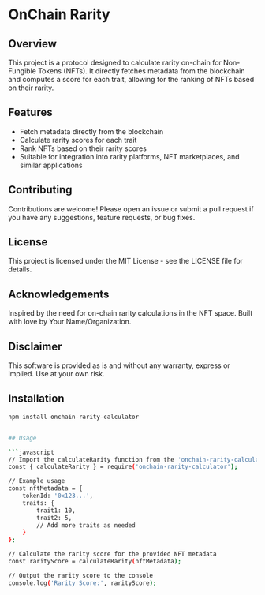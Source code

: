 # OnChain Rarity 

## Overview
This project is a protocol designed to calculate rarity on-chain for Non-Fungible Tokens (NFTs). It directly fetches metadata from the blockchain and computes a score for each trait, allowing for the ranking of NFTs based on their rarity.

## Features
- Fetch metadata directly from the blockchain
- Calculate rarity scores for each trait
- Rank NFTs based on their rarity scores
- Suitable for integration into rarity platforms, NFT marketplaces, and similar applications

## Contributing

Contributions are welcome! Please open an issue or submit a pull request if you have any suggestions, feature requests, or bug fixes.

## License

This project is licensed under the MIT License - see the LICENSE file for details.

## Acknowledgements

Inspired by the need for on-chain rarity calculations in the NFT space.
Built with love by Your Name/Organization.

## Disclaimer

This software is provided as is and without any warranty, express or implied. Use at your own risk.

## Installation
```bash
npm install onchain-rarity-calculator


## Usage

```javascript
// Import the calculateRarity function from the 'onchain-rarity-calculator' package
const { calculateRarity } = require('onchain-rarity-calculator');

// Example usage
const nftMetadata = {
    tokenId: '0x123...',
    traits: {
        trait1: 10,
        trait2: 5,
        // Add more traits as needed
    }
};

// Calculate the rarity score for the provided NFT metadata
const rarityScore = calculateRarity(nftMetadata);

// Output the rarity score to the console
console.log('Rarity Score:', rarityScore);



